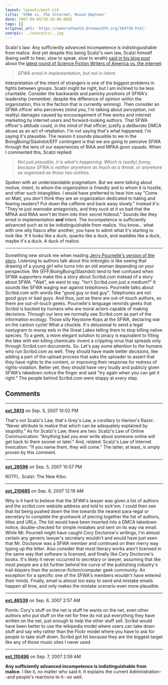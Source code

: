 ```yaml
---
layout: layouts/post.njk
title: 'SFWA vs. The Internet, Round Umpteen'
date: 2007-09-05T20:26:00.000Z
tags: []
original_url: 'https://nemorathwald.dreamwidth.org/184730.html'
userpic: ../userpics/_.jpg
---
```

Scalzi's law: Any sufficiently advanced incompetence is indistinguishable from malice. And yet despite this being Scalzi's own law, Scalzi himself (being swift to hear, slow to speak, slow to wrath) [said in his blog post](http://www.scalzi.com/whatever/2007/09/about-that-latest-sfwa-thing.html) about the [latest round of Science Fiction Writers of America vs. the internet](http://www.boingboing.net/2007/08/30/science-fiction-writ-1.html):

> _SFWA erred in implementation, but not in intent._

Interpretation of the intent of strangers is one of the biggest problems in fights between groups. Scalzi might be right, but I am inclined to be less charitable. Consider the backwards and panicky positions of SFWA's leadership (remember, despite the difference of opinion within the organization, this is the faction that is currently winning). Then consider an SFWA officer who perceives (mind you, I'm talking about _perception_, not reality) damages caused by encouragement of free works and internet marketing by internet users and forward-looking authors. That SFWA officer's attitude could, in the mind of that officer, justify a _deliberate_ DMCA abuse as an act of retaliation. I'm not saying that's what happened; I'm saying it's plausible. The reason it sounds plausible to we in the BoingBoing/Slashdot/EFF contingent is that we are going to perceive SFWA through the lens of our experiences of RIAA and MPAA goon squads. When I commented this, Scalzi replied:

> _Not just plausible, it is what's happening. Which is (sadly) funny, because SFWA is neither anywhere as much as a threat, or anywhere as organized as those two entities._

Spoken with an understandable pragmatism. But we were talking about motive, intent, to whom the organization is friendly and to whom it is hostile, and other such intangibles. I would have preferred to hear him say "Come on Matt, you don't think they are an organization dedicated to hating and fearing readers? Put down the caffeine and back away slowly." Instead it's: "They're just _wannabe_ antagonists, and they _suck at it_ so bad that the MPAA and RIAA won't let them into their secret hideout." Sounds like they erred in implementation **and** intent. The incompetence is sufficiently advanced such as to be indistinguishable from malice. You know... what with one silly fiasco after another, you have to admit what it's starting to look like. If it looks like a duck, quacks like a duck, and waddles like a duck, maybe it's a duck. A duck of malice.

* * *

Something new struck me when reading [Jerry Pournelle's version of the story](http://www.chaosmanorreviews.com/open_archives/jep_column-326-a.php). Listening to authors talk about this imbroglio is like seeing that drawing of a young girl who turns into an old woman depending on your perspective. We (EFF/BoingBoing/Slashdot) tend to feel confused when SFWA supporters make this a story about Scribd.com instead of a story about SFWA. "Wait", we want to say. "Isn't Scribd.com just a medium?" It sounds like SFWA waging war against _telephones_. Pournelle talks about Scribd.com with words like "good guy or bad guy". Telephones are not good guys or bad guys. And thus, just as there are out-of-touch authors, so there are out-of-touch geeks. Pournelle's language reminds geeks that Scribd is backed by humans who are moral actors capable of making decisions. Through our lens we normally see Scribd.com as part of the information ecology. Those silly Keystone Kops at the SFWA, declaring war on the carbon cycle! What a chuckle. It's delusional to send a legal nastygram to moray eels in the Great Lakes telling them to stop killing native species. To a geek, a more elegant solution to piracy is equivalent to filling the lake with eel-killing chemicals: invent a crippling virus that spreads only through Scribd.com documents. So. Let's pay some attention to the humans who run Scribd.com as well. They should have made better decisions, like adding a part of the upload process that asks the uploader to assert that they have rights to the content, or improving their response for redress of rights-violation. Better yet, they should have very loudly and publicly given SFWA's takedown notice the finger and said "try again when you can get it right." The people behind Scribd.com were sloppy at _every_ step.

## Comments

---

**[ext_5813](https://www.dreamwidth.org/users/ext_5813)** on Sep. 5, 2007 10:02 PM

That's not Scalzi's Law, that's Grey's Law, a corollary to Hanlon's Razor: "Never attribute to malice that which can be adequately explained by stupidity." As for Scalzi's Law, there are two: Scalzi's Law of Online Communication: "Anything bad you ever write about someone online will get back to them sooner or later." And, related: Scalzi's Law of Internet Invocation: "If you name them, they will come." The latter, at least, is amply proven by this comment.

---

**[ext_26596](https://www.dreamwidth.org/users/ext_26596)** on Sep. 5, 2007 10:57 PM

ROTFL. Scalzi: The New Kibo.

---

**[ext_210685](https://www.dreamwidth.org/users/ext_210685)** on Sep. 6, 2007 12:19 AM

Why is it hard to believe that the SFWA's lawyer was given a list of authors and the scribd.com website address and told to sick'em. I could then see that list being pushed down the line towards the nearest para-legal or secretary to complete the gruntwork of piecing together the list of authors, titles and URLs. The list would have been inserted into a DMCA takedown notice, double-checked for simple mistakes and sent on its way via email. While Mr. Pournell might have caught Cory Doctorow's writings, I'm almost certain any generic lawyer's secretary wouldn't and would have just seen that Mr. Doctorow was a SFWA member and continued on their merry way typing up the letter. Also consider that most literary works aren't licensed in the same way that software is licensed, and finally like Cory Doctorow's books. It's likely it never occurred to secretary or lawyer, assuming that like most people are a bit further behind the curve of the publishing industry's trail-blazers than the science-fiction/computer geek community. An exception for a specific one of the SFWA's members wouldn't have entered their minds. Finally, email is almost too easy to send and mistake emails happen all time, and only makes the mistake scenario even more plausible.

---

**[ext_46539](https://www.dreamwidth.org/users/ext_46539)** on Sep. 6, 2007 2:57 AM

Points: Cory's stuff on the net is stuff he wants on the net, even other authors who put stuff on the net for free do not put everything they have written on the net, just enough to help the other stuff sell. Scribd would have been better to use the wikipedia model where users can take down stuff and say why rather than the Flickr model where you have to ask for people to take stuff down. Scribd got hit because they are the biggest target like any of those music sites I never used.

---

**[ext_110496](https://www.dreamwidth.org/users/ext_110496)** on Sep. 7, 2007 2:59 AM

**Any sufficiently advanced incompetence is indistinguishable from malice.** I like it, no matter who said it. It explains the current Administration--and people's reactions to it--so well.
